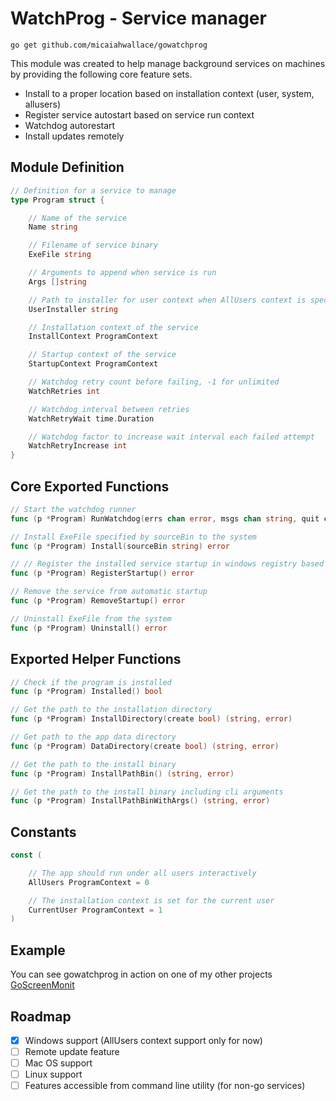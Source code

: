 # WatchProg - Service manager

```shell
go get github.com/micaiahwallace/gowatchprog
```

This module was created to help manage background services on machines by providing the following core feature sets.

- Install to a proper location based on installation context (user, system, allusers)
- Register service autostart based on service run context
- Watchdog autorestart
- Install updates remotely

## Module Definition

```go
// Definition for a service to manage
type Program struct {

	// Name of the service
	Name string

	// Filename of service binary
	ExeFile string

	// Arguments to append when service is run
	Args []string

	// Path to installer for user context when AllUsers context is specified
	UserInstaller string

	// Installation context of the service
	InstallContext ProgramContext

	// Startup context of the service
	StartupContext ProgramContext

	// Watchdog retry count before failing, -1 for unlimited
	WatchRetries int

	// Watchdog interval between retries
	WatchRetryWait time.Duration

	// Watchdog factor to increase wait interval each failed attempt
	WatchRetryIncrease int
}
```

## Core Exported Functions

```go
// Start the watchdog runner
func (p *Program) RunWatchdog(errs chan error, msgs chan string, quit chan interface{}) 

// Install ExeFile specified by sourceBin to the system
func (p *Program) Install(sourceBin string) error

// // Register the installed service startup in windows registry based on p.Context
func (p *Program) RegisterStartup() error

// Remove the service from automatic startup
func (p *Program) RemoveStartup() error

// Uninstall ExeFile from the system
func (p *Program) Uninstall() error
```

## Exported Helper Functions

```go
// Check if the program is installed
func (p *Program) Installed() bool

// Get the path to the installation directory
func (p *Program) InstallDirectory(create bool) (string, error) 

// Get path to the app data directory
func (p *Program) DataDirectory(create bool) (string, error)

// Get the path to the install binary
func (p *Program) InstallPathBin() (string, error)

// Get the path to the install binary including cli arguments
func (p *Program) InstallPathBinWithArgs() (string, error)
```

## Constants

```go
const (

	// The app should run under all users interactively
	AllUsers ProgramContext = 0

	// The installation context is set for the current user
	CurrentUser ProgramContext = 1
)
```

## Example 

You can see gowatchprog in action on one of my other projects [GoScreenMonit](https://github.com/micaiahwallace/goscreenmonit)

## Roadmap

- [x] Windows support (AllUsers context support only for now)
- [ ] Remote update feature
- [ ] Mac OS support
- [ ] Linux support
- [ ] Features accessible from command line utility (for non-go services)